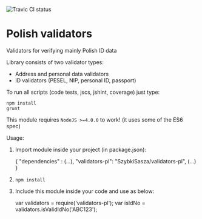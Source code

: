 ![Travic CI status][travis-image]

# Polish validators
Validators for verifying mainly Polish ID data

Library consists of two validator types:
*  Address and personal data validators
*  ID validators (PESEL, NIP, personal ID, passport)

To run all scripts (code tests, jscs, jshint, coverage) just type:

    npm install
    grunt

This module requires `NodeJS >=4.0.0` to work! (it uses some of the ES6 spec)

Usage:
  1. Import module inside your project (in package.json):
          
        { "dependencies" :
            (...),
            "validators-pl": "SzybkiSasza/validators-pl",
            (...)
        }  
  2. `npm install`
  3. Include this module inside your code and use as below:

        var validators = require('validators-pl');
        var isIdNo = validators.isValidIdNo('ABC123');
        
[travis-image]: https://travis-ci.org/SzybkiSasza/validators-pl.svg?branch=master
